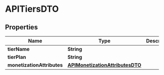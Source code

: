 

# APITiersDTO

## Properties

Name | Type | Description | Notes
------------ | ------------- | ------------- | -------------
**tierName** | **String** |  |  [optional]
**tierPlan** | **String** |  |  [optional]
**monetizationAttributes** | [**APIMonetizationAttributesDTO**](APIMonetizationAttributesDTO.md) |  |  [optional]



